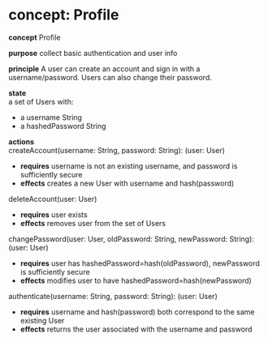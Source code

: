 # concept: Profile

**concept** Profile

**purpose** collect basic authentication and user info

**principle** A user can create an account and sign in with a username/password. Users can also change their password. 

**state**  
a set of Users with:  
- a username String  
- a hashedPassword String 

**actions**  
createAccount(username: String, password: String): (user: User)  
- **requires** username is not an existing username, and password is sufficiently secure  
- **effects** creates a new User with username and hash(password)

deleteAccount(user: User)  
- **requires** user exists  
- **effects** removes user from the set of Users

changePassword(user: User, oldPassword: String, newPassword: String): (user: User)
- **requires** user has hashedPassword=hash(oldPassword), newPassword is sufficiently secure
- **effects** modifies user to have hashedPassword=hash(newPassword)

authenticate(username: String, password: String): (user: User)  
- **requires** username and hash(password) both correspond to the same existing User  
- **effects** returns the user associated with the username and password
